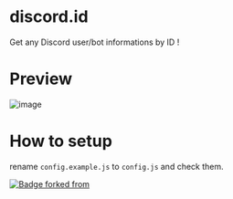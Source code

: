 # discord.id
Get any Discord user/bot informations by ID !

# Preview

![image](https://user-images.githubusercontent.com/14293805/92308046-15077100-ef9b-11ea-90a5-547bf3c912fe.png)

# How to setup

rename `config.example.js` to `config.js` and check them.

[![Badge forked from](https://img.shields.io/badge/Forked-from%20ssoraa%2Fdiscord.id-black?logo=GitHub&style=for-the-badge)]()